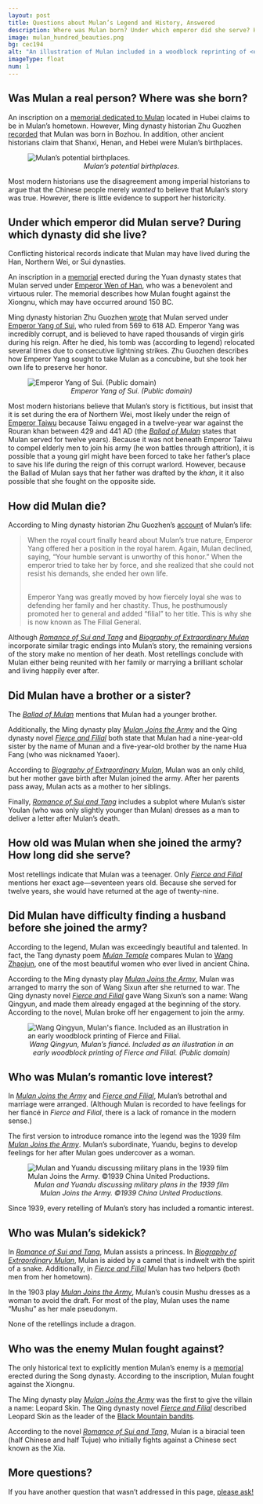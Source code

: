 ```yaml
---
layout: post
title: Questions about Mulan’s Legend and History, Answered
description: Where was Mulan born? Under which emperor did she serve? How did she die? Did she have a brother or a sister? How old was she when she joined the army?
image: mulan_hundred_beauties.png
bg: cec194
alt: "An illustration of Mulan included in a woodblock reprinting of <em>New Poems and Pictures of One Hundred Beauties</em> (c. 1800). The text provides a brief summary of the play <a href='/pages/ming/mulan_joins_the_army_xu_wei'>Mulan Joins the Army</a> and the <a href='/pages/northern_wei/ballad_of_mulan'>Ballad of Mulan</a>."
imageType: float
num: 1
---
```


<h2>Was Mulan a real person? Where was she born?</h2>

An inscription on a [memorial dedicated to Mulan](/pages/yuan/memorial_filial_general) located in Hubei claims to be in Mulan’s hometown. However, Ming dynasty historian Zhu Guozhen [recorded](/pages/ming/women_generals) that Mulan was born in Bozhou. In addition, other ancient historians claim that Shanxi, Henan, and Hebei were Mulan’s birthplaces.

<figure  class="float right nomove">
<img src="/assets/images/articles/faq/mulan_birthplaces.png" alt="Mulan’s potential birthplaces." />
<figcaption style="text-align: center;"><i>Mulan’s potential birthplaces.</i></figcaption>
</figure>

Most modern historians use the disagreement among imperial historians to argue that the Chinese people merely *wanted* to believe that Mulan’s story was true. However, there is little evidence to support her historicity.

<h2>Under which emperor did Mulan serve? During which dynasty did she live?</h2>

Conflicting historical records indicate that Mulan may have lived during the Han, Northern Wei, or Sui dynasties.

An inscription in a [memorial](/pages/yuan/memorial_filial_general) erected during the Yuan dynasty states that Mulan served under [Emperor Wen of Han](https://en.wikipedia.org/wiki/Emperor_Wen_of_Han), who was a benevolent and virtuous ruler. The memorial describes how Mulan fought against the Xiongnu, which may have occurred around 150 BC.

Ming dynasty historian Zhu Guozhen [wrote](/pages/ming/women_generals) that Mulan served under [Emperor Yang of Sui](https://en.wikipedia.org/wiki/Emperor_Yang_of_Sui), who ruled from 569 to 618 AD. Emperor Yang was incredibly corrupt, and is believed to have raped thousands of virgin girls during his reign. After he died, his tomb was (according to legend) relocated several times due to consecutive lightning strikes. Zhu Guozhen describes how Emperor Yang sought to take Mulan as a concubine, but she took her own life to preserve her honor.

<figure  class="float left">
<img src="/assets/images/articles/faq/emperor_yang_of_sui.jpg" alt="Emperor Yang of Sui. (Public domain)" />
<figcaption style="text-align: center;"><i>Emperor Yang of Sui. (Public domain)</i></figcaption>
</figure>

Most modern historians believe that Mulan’s story is fictitious, but insist that it is set during the era of Northern Wei, most likely under the reign of [Emperor Taiwu](https://en.wikipedia.org/wiki/Emperor_Taiwu_of_Northern_Wei) because Taiwu engaged in a twelve-year war against the Rouran khan between 429 and 441 AD (the *[Ballad of Mulan](/pages/northern_wei/ballad_of_mulan)* states that Mulan served for twelve years). Because it was not beneath Emperor Taiwu to compel elderly men to join his army (he won battles through attrition), it is possible that a young girl might have been forced to take her father’s place to save his life during the reign of this corrupt warlord. However, because the Ballad of Mulan says that her father was drafted by the *khan*, it it also possible that she fought on the opposite side. 

<h2>How did Mulan die?</h2>

According to Ming dynasty historian Zhu Guozhen’s [account](/pages/ming/women_generals) of Mulan’s life:

<blockquote>
When the royal court finally heard about Mulan’s true nature, Emperor Yang offered her a position in the royal harem. Again, Mulan declined, saying, “Your humble servant is unworthy of this honor.” When the emperor tried to take her by force, and she realized that she could not resist his demands, she ended her own life.<br /><br />

Emperor Yang was greatly moved by how fiercely loyal she was to defending her family and her chastity. Thus, he posthumously promoted her to general and added “filial” to her title. This is why she is now known as The Filial General.
</blockquote>

Although *[Romance of Sui and Tang](/pages/qing/romance_of_sui_and_tang)* and *[Biography of Extraordinary Mulan](/pages/qing/biography_of_extraordinary_mulan)* incorporate similar tragic endings into Mulan’s story, the remaining versions of the story make no mention of her death. Most retellings conclude with Mulan either being reunited with her family or marrying a brilliant scholar and living happily ever after.


<h2>Did Mulan have a brother or a sister?</h2>

The *[Ballad of Mulan](/pages/northern_wei/ballad_of_mulan)* mentions that Mulan had a younger brother.

Additionally, the Ming dynasty play *[Mulan Joins the Army](/pages/ming/mulan_joins_the_army_xu_wei)* and the Qing dynasty novel *[Fierce and Filial](/pages/qing/fierce_and_filial)* both state that Mulan had a nine-year-old sister by the name of Munan and a five-year-old brother by the name Hua Fang (who was nicknamed Yaoer).

According to *[Biography of Extraordinary Mulan](/pages/qing/biography_of_extraordinary_mulan)*, Mulan was an only child, but her mother gave birth after Mulan joined the army. After her parents pass away, Mulan acts as a mother to her siblings.

Finally, *[Romance of Sui and Tang](/pages/qing/romance_of_sui_and_tang)* includes a subplot where Mulan’s sister Youlan (who was only slightly younger than Mulan) dresses as a man to deliver a letter after Mulan’s death.

<h2>How old was Mulan when she joined the army? How long did she serve?</h2>

Most retellings indicate that Mulan was a teenager. Only *[Fierce and Filial](/pages/qing/fierce_and_filial)* mentions her exact age—seventeen years old. Because she served for twelve years, she would have returned at the age of twenty-nine.

<h2>Did Mulan have difficulty finding a husband before she joined the army?</h2>

According to the legend, Mulan was exceedingly beautiful and talented. In fact, the Tang dynasty poem *[Mulan Temple](/pages/tang/mulan_temple_du_mu)* compares Mulan to [Wang Zhaojun](https://www.theepochtimes.com/wang-zhaojun-beauty-of-peace_1069045.html), one of the most beautiful women who ever lived in ancient China.

According to the Ming dynasty play *[Mulan Joins the Army](/pages/ming/mulan_joins_the_army_xu_wei)*, Mulan was arranged to marry the son of Wang Sixun after she returned to war. The Qing dynasty novel *[Fierce and Filial](/pages/qing/fierce_and_filial)* gave Wang Sixun’s son a name: Wang Qingyun, and made them already engaged at the beginning of the story. According to the novel, Mulan broke off her engagement to join the army.

<figure class="float right">
<img src="/assets/images/articles/fiercely_filial/wang_qingyun_hua_mulans_fiance.png" alt="Wang Qingyun, Mulan's fiance. Included as an illustration in an early woodblock printing of Fierce and Filial." />
<figcaption style="text-align: center;"><i>Wang Qingyun, Mulan’s fianc&eacute;. Included as an illustration in an early woodblock printing of Fierce and Filial. (Public domain)</i></figcaption>
</figure>

<h2>Who was Mulan’s romantic love interest?</h2>

In *[Mulan Joins the Army](/pages/ming/mulan_joins_the_army_xu_wei)* and *[Fierce and Filial](/pages/qing/fierce_and_filial)*, Mulan’s betrothal and marriage were arranged. (Although Mulan is recorded to have feelings for her fiancé in *Fierce and Filial*, there is a lack of romance in the modern sense.)

The first version to introduce romance into the legend was the 1939 film *[Mulan Joins the Army](/pages/post_imperial/mulan_joins_the_army_1939_film)*. Mulan’s subordinate, Yuandu, begins to develop feelings for her after Mulan goes undercover as a woman.

<figure class="float left">
<img src="/assets/images/articles/mulan_joins_the_army_1939/960/mulan_yuandu_discuss_military_plans.jpg" alt="Mulan and Yuandu discussing military plans in the 1939 film Mulan Joins the Army. ©1939 China United Productions." />
<figcaption style="text-align: center;"><i>Mulan and Yuandu discussing military plans in the 1939 film Mulan Joins the Army. ©1939 China United Productions.</i></figcaption>
</figure>

Since 1939, every retelling of Mulan’s story has included a romantic interest.


<h2>Who was Mulan’s sidekick?</h2>

In *[Romance of Sui and Tang](/pages/qing/romance_of_sui_and_tang)*, Mulan assists a princess. In *[Biography of Extraordinary Mulan](/pages/qing/biography_of_extraordinary_mulan)*, Mulan is aided by a camel that is indwelt with the spirit of a snake. Additionally, in *[Fierce and Filial](/pages/qing/fierce_and_filial)* Mulan has two helpers (both men from her hometown).

In the 1903 play *[Mulan Joins the Army](/pages/qing/mulan_joins_the_army_1903)*, Mulan’s cousin Mushu dresses as a woman to avoid the draft. For most of the play, Mulan uses the name “Mushu” as her male pseudonym.

None of the retellings include a dragon.


<h2>Who was the enemy Mulan fought against?</h2>

The only historical text to explicitly mention Mulan’s enemy is a [memorial](/pages/yuan/memorial_filial_general) erected during the Song dynasty. According to the inscription, Mulan fought against the Xiongnu.

The Ming dynasty play *[Mulan Joins the Army](/pages/ming/mulan_joins_the_army_xu_wei)* was the first to give the villain a name: Leopard Skin. The Qing dynasty novel *[Fierce and Filial](/pages/qing/fierce_and_filial)* described Leopard Skin as the leader of the [Black Mountain bandits](https://en.wikipedia.org/wiki/Heishan_bandits).

According to the novel *[Romance of Sui and Tang](/pages/qing/romance_of_sui_and_tang)*, Mulan is a biracial teen (half Chinese and half Tujue) who initially fights against a Chinese sect known as the Xia.

<h2>More questions?</h2>

If you have another question that wasn’t addressed in this page, [please ask!](/pages/overview/ask_question)

<script type="text/javascript" src="/assets/js/float.js"></script>
